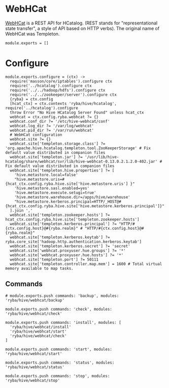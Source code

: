 
# WebHCat
[WebHCat](https://cwiki.apache.org/confluence/display/Hive/WebHCat) is a REST API for HCatalog. (REST stands for "representational state transfer", a style of API based on HTTP verbs).  The original name of WebHCat was Templeton.

    module.exports = []

# Configure

    module.exports.configure = (ctx) ->
      require('masson/core/iptables').configure ctx
      require('../hcatalog').configure ctx
      require('../../hadoop/hdfs').configure ctx
      require('../../zookeeper/server').configure ctx
      {ryba} = ctx.config
      [hcat_ctx] = ctx.contexts 'ryba/hive/hcatalog', require('../hcatalog').configure
      throw Error "No Hive HCatalog Server Found" unless hcat_ctx
      webhcat = ctx.config.ryba.webhcat ?= {}
      webhcat.conf_dir ?= '/etc/hive-webhcat/conf'
      webhcat.log_dir ?= '/var/log/webhcat'
      webhcat.pid_dir ?= '/var/run/webhcat'
      # WebHCat configuration
      webhcat.site ?= {}
      webhcat.site['templeton.storage.class'] ?= 'org.apache.hive.hcatalog.templeton.tool.ZooKeeperStorage' # Fix default value distributed in companion files
      webhcat.site['templeton.jar'] ?= '/usr/lib/hive-hcatalog/share/webhcat/svr/lib/hive-webhcat-0.13.0.2.1.2.0-402.jar' # Fix default value distributed in companion files
      webhcat.site['templeton.hive.properties'] ?= [
        'hive.metastore.local=false'
        "hive.metastore.uris=#{hcat_ctx.config.ryba.hive.site['hive.metastore.uris'] }"
        'hive.metastore.sasl.enabled=yes'
        'hive.metastore.execute.setugi=true'
        'hive.metastore.warehouse.dir=/apps/hive/warehouse'
        "hive.metastore.kerberos.principal=HTTP/_HOST@#{hcat_ctx.config.ryba.hive.site['hive.metastore.kerberos.principal']}"
      ].join ','
      webhcat.site['templeton.zookeeper.hosts'] ?= hcat_ctx.config.ryba.hive.site['templeton.zookeeper.hosts']
      webhcat.site['templeton.kerberos.principal'] ?= "HTTP/#{ctx.config.host}@#{ryba.realm}" # "HTTP/#{ctx.config.host}@#{ryba.realm}"
      webhcat.site['templeton.kerberos.keytab'] ?= ryba.core_site['hadoop.http.authentication.kerberos.keytab']
      webhcat.site['templeton.kerberos.secret'] ?= 'secret'
      webhcat.site['webhcat.proxyuser.hue.groups'] ?= '*'
      webhcat.site['webhcat.proxyuser.hue.hosts'] ?= '*'
      webhcat.site['templeton.port'] ?= 50111
      webhcat.site['templeton.controller.map.mem'] = 1600 # Total virtual memory available to map tasks.

## Commands

    # module.exports.push commands: 'backup', modules: 'ryba/hive/webhcat/backup'

    module.exports.push commands: 'check', modules: 'ryba/hive/webhcat/check'

    module.exports.push commands: 'install', modules: [
      'ryba/hive/webhcat/install'
      'ryba/hive/webhcat/start'
      'ryba/hive/webhcat/check'
    ]

    module.exports.push commands: 'start', modules: 'ryba/hive/webhcat/start'

    module.exports.push commands: 'status', modules: 'ryba/hive/webhcat/status'

    module.exports.push commands: 'stop', modules: 'ryba/hive/webhcat/stop'
